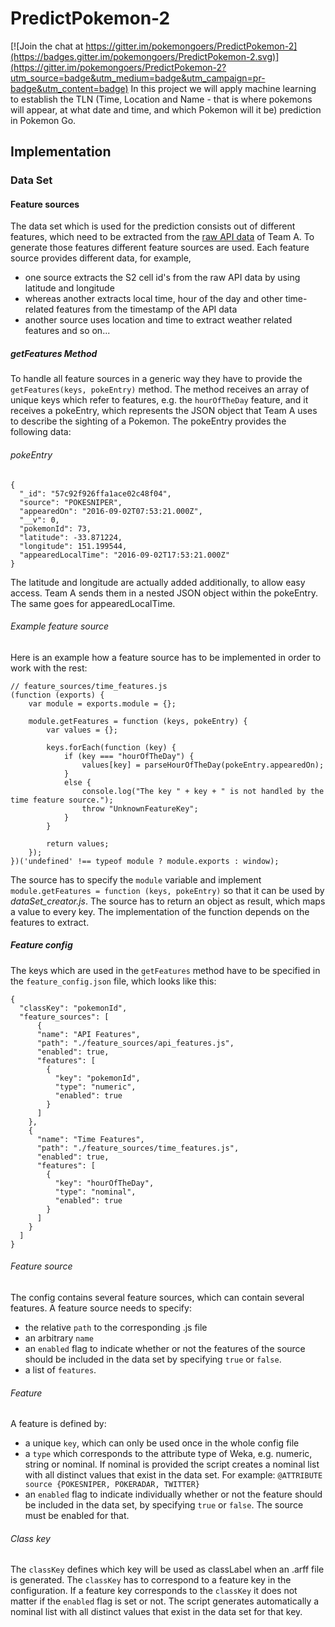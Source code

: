 # PredictPokemon-2

[![Join the chat at https://gitter.im/pokemongoers/PredictPokemon-2](https://badges.gitter.im/pokemongoers/PredictPokemon-2.svg)](https://gitter.im/pokemongoers/PredictPokemon-2?utm_source=badge&utm_medium=badge&utm_campaign=pr-badge&utm_content=badge)
In this project we will apply machine learning to establish the TLN (Time, Location and Name - that is where pokemons will appear, at what date and time, and which Pokemon will it be) prediction in Pokemon Go.


## Implementation
### Data Set
#### Feature sources
The data set which is used for the prediction consists out of different features, which need to be extracted from the [raw API data](http://pokedata.c4e3f8c7.svc.dockerapp.io:65014/doc/#api-PokemonSighting-GetAllSightings) of Team A. To generate those features different feature sources are used. Each feature source provides different data, for example,
- one source extracts the S2 cell id's from the raw API data by using latitude and longitude
- whereas another extracts local time, hour of the day and other time-related features from the timestamp of the API data
- another source uses location and time to extract weather related features and so on...

##### getFeatures Method
To handle all feature sources in a generic way they have to provide the `getFeatures(keys, pokeEntry)` method. The method receives an array of unique keys which refer to features, e.g. the `hourOfTheDay` feature, and it receives a pokeEntry, which represents the JSON object that Team A uses to describe the sighting of a Pokemon. The pokeEntry provides the following data:

###### pokeEntry

```
{
  "_id": "57c92f926ffa1ace02c48f04",
  "source": "POKESNIPER",
  "appearedOn": "2016-09-02T07:53:21.000Z",
  "__v": 0,
  "pokemonId": 73,
  "latitude": -33.871224,
  "longitude": 151.199544,
  "appearedLocalTime": "2016-09-02T17:53:21.000Z"
}
```

The latitude and longitude are actually added additionally, to allow easy access. Team A sends them in a nested JSON object within the pokeEntry.
The same goes for appearedLocalTime.

###### Example feature source
Here is an example how a feature source has to be implemented in order to work with the rest:

```
// feature_sources/time_features.js
(function (exports) {
    var module = exports.module = {};

    module.getFeatures = function (keys, pokeEntry) {
    	var values = {};

    	keys.forEach(function (key) {
    		if (key === "hourOfTheDay") {
            	values[key] = parseHourOfTheDay(pokeEntry.appearedOn);
	        }
	        else {
	            console.log("The key " + key + " is not handled by the time feature source.");
	            throw "UnknownFeatureKey";
	        }
    	}        

    	return values;
    });
})('undefined' !== typeof module ? module.exports : window);
```

The source has to specify the `module` variable and implement `module.getFeatures = function (keys, pokeEntry)` so that it can be used by *dataSet_creator.js*. 
The source has to return an object as result, which maps a value to every key. The implementation of the function depends on the features to extract.

##### Feature config
The keys which are used in the `getFeatures` method have to be specified in the `feature_config.json` file, which looks like this:

```
{
  "classKey": "pokemonId",
  "feature_sources": [
      {
      "name": "API Features",
      "path": "./feature_sources/api_features.js",
      "enabled": true,
      "features": [
        {
          "key": "pokemonId",
          "type": "numeric",
          "enabled": true
        }
      ]
    },
    {
      "name": "Time Features",
      "path": "./feature_sources/time_features.js",
      "enabled": true,
      "features": [
        {
          "key": "hourOfTheDay",
          "type": "nominal",
          "enabled": true
        }
      ]
    }
  ]
}
```

###### Feature source
The config contains several feature sources, which can contain several features.
A feature source needs to specify:
- the relative `path` to the corresponding .js file
- an arbitrary `name`
- an `enabled` flag to indicate whether or not the features of the source should be included in the data set by specifying `true` or `false`.
- a list of `features`.

###### Feature
A feature is defined by:
- a unique `key`, which can only be used once in the whole config file
- a `type` which corresponds to the attribute type of Weka, e.g. numeric, string or nominal. If nominal is provided the script creates a nominal list with all distinct values that exist in the data set. For example: `@ATTRIBUTE source {POKESNIPER, POKERADAR, TWITTER}`
- an `enabled` flag to indicate individually whether or not the feature should be included in the data set, by specifying `true` or `false`. The source must be enabled for that.

###### Class key
The `classKey` defines which key will be used as classLabel when an .arff file is generated. The `classKey` has to correspond to a feature key in the configuration. If a feature key corresponds to the `classKey` it does not matter if the `enabled` flag is set or not. The script generates automatically a nominal list with all distinct values that exist in the data set for that key.